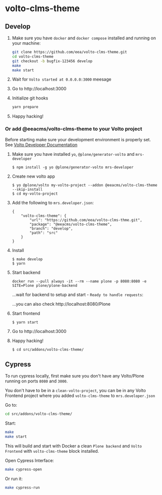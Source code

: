 # volto-clms-theme

## Develop

1. Make sure you have `docker` and `docker compose` installed and running on your machine:

    ```Bash
    git clone https://github.com/eea/volto-clms-theme.git
    cd volto-clms-theme
    git checkout -b bugfix-123456 develop
    make
    make start
    ```

1. Wait for `Volto started at 0.0.0.0:3000` meesage

1. Go to http://localhost:3000

1. Initialize git hooks

    ```Bash
    yarn prepare
    ```

1.  Happy hacking!

### Or add @eeacms/volto-clms-theme to your Volto project

Before starting make sure your development environment is properly set. See [Volto Developer Documentation](https://docs.voltocms.com/getting-started/install/)

1.  Make sure you have installed `yo`, `@plone/generator-volto` and `mrs-developer`

        $ npm install -g yo @plone/generator-volto mrs-developer

1.  Create new volto app

        $ yo @plone/volto my-volto-project --addon @eeacms/volto-clms-theme --skip-install
        $ cd my-volto-project

1.  Add the following to `mrs.developer.json`:

        {
            "volto-clms-theme": {
                "url": "https://github.com/eea/volto-clms-thme.git",
                "package": "@eeacms/volto-clms-theme",
                "branch": "develop",
                "path": "src"
            }
        }

1.  Install

        $ make develop
        $ yarn

1.  Start backend

        docker run --pull always -it --rm --name plone -p 8080:8080 -e SITE=Plone plone/plone-backend

    ...wait for backend to setup and start - `Ready to handle requests`:

    ...you can also check http://localhost:8080/Plone

1.  Start frontend

        $ yarn start

1.  Go to http://localhost:3000

1.  Happy hacking!

        $ cd src/addons/volto-clms-theme/


## Cypress

To run cypress locally, first make sure you don't have any Volto/Plone running on ports `8080` and `3000`.

You don't have to be in a `clean-volto-project`, you can be in any Volto Frontend
project where you added `volto-clms-theme` to `mrs.developer.json`

Go to:

  ```BASH
  cd src/addons/volto-clms-theme/
  ```

Start:

  ```Bash
  make
  make start
  ```

This will build and start with Docker a clean `Plone backend` and `Volto Frontend` with `volto-clms-theme` block installed.

Open Cypress Interface:

  ```Bash
  make cypress-open
  ```

Or run it:

  ```Bash
  make cypress-run
  ```
